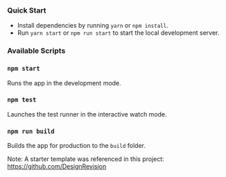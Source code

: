 ### Quick Start

* Install dependencies by running `yarn` or `npm install`.
* Run `yarn start` or `npm run start` to start the local development server.

### Available Scripts

### `npm start`

Runs the app in the development mode.

### `npm test`

Launches the test runner in the interactive watch mode.

### `npm run build`

Builds the app for production to the `build` folder.


Note: A starter template was referenced in this project: https://github.com/DesignRevision
